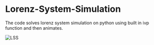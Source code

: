 # Lorenz-System-Simulation
The code solves lorenz system simulation on python using built in ivp function and then animates.

![LSS](https://github.com/Fawaz-33/Lorenz-System-Simulation/assets/148818151/c6cea631-871d-4baa-9f95-989869e009c9)
